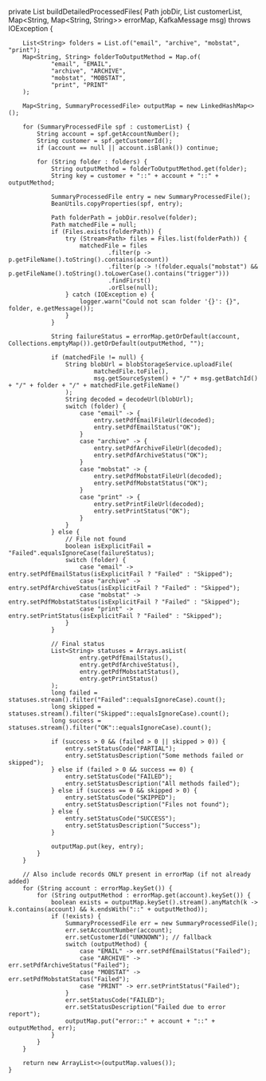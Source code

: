 private List<SummaryProcessedFile> buildDetailedProcessedFiles(
            Path jobDir,
            List<SummaryProcessedFile> customerList,
            Map<String, Map<String, String>> errorMap,
            KafkaMessage msg) throws IOException {

        List<String> folders = List.of("email", "archive", "mobstat", "print");
        Map<String, String> folderToOutputMethod = Map.of(
                "email", "EMAIL",
                "archive", "ARCHIVE",
                "mobstat", "MOBSTAT",
                "print", "PRINT"
        );

        Map<String, SummaryProcessedFile> outputMap = new LinkedHashMap<>();

        for (SummaryProcessedFile spf : customerList) {
            String account = spf.getAccountNumber();
            String customer = spf.getCustomerId();
            if (account == null || account.isBlank()) continue;

            for (String folder : folders) {
                String outputMethod = folderToOutputMethod.get(folder);
                String key = customer + "::" + account + "::" + outputMethod;

                SummaryProcessedFile entry = new SummaryProcessedFile();
                BeanUtils.copyProperties(spf, entry);

                Path folderPath = jobDir.resolve(folder);
                Path matchedFile = null;
                if (Files.exists(folderPath)) {
                    try (Stream<Path> files = Files.list(folderPath)) {
                        matchedFile = files
                                .filter(p -> p.getFileName().toString().contains(account))
                                .filter(p -> !(folder.equals("mobstat") && p.getFileName().toString().toLowerCase().contains("trigger")))
                                .findFirst()
                                .orElse(null);
                    } catch (IOException e) {
                        logger.warn("Could not scan folder '{}': {}", folder, e.getMessage());
                    }
                }

                String failureStatus = errorMap.getOrDefault(account, Collections.emptyMap()).getOrDefault(outputMethod, "");

                if (matchedFile != null) {
                    String blobUrl = blobStorageService.uploadFile(
                            matchedFile.toFile(),
                            msg.getSourceSystem() + "/" + msg.getBatchId() + "/" + folder + "/" + matchedFile.getFileName()
                    );
                    String decoded = decodeUrl(blobUrl);
                    switch (folder) {
                        case "email" -> {
                            entry.setPdfEmailFileUrl(decoded);
                            entry.setPdfEmailStatus("OK");
                        }
                        case "archive" -> {
                            entry.setPdfArchiveFileUrl(decoded);
                            entry.setPdfArchiveStatus("OK");
                        }
                        case "mobstat" -> {
                            entry.setPdfMobstatFileUrl(decoded);
                            entry.setPdfMobstatStatus("OK");
                        }
                        case "print" -> {
                            entry.setPrintFileUrl(decoded);
                            entry.setPrintStatus("OK");
                        }
                    }
                } else {
                    // File not found
                    boolean isExplicitFail = "Failed".equalsIgnoreCase(failureStatus);
                    switch (folder) {
                        case "email" -> entry.setPdfEmailStatus(isExplicitFail ? "Failed" : "Skipped");
                        case "archive" -> entry.setPdfArchiveStatus(isExplicitFail ? "Failed" : "Skipped");
                        case "mobstat" -> entry.setPdfMobstatStatus(isExplicitFail ? "Failed" : "Skipped");
                        case "print" -> entry.setPrintStatus(isExplicitFail ? "Failed" : "Skipped");
                    }
                }

                // Final status
                List<String> statuses = Arrays.asList(
                        entry.getPdfEmailStatus(),
                        entry.getPdfArchiveStatus(),
                        entry.getPdfMobstatStatus(),
                        entry.getPrintStatus()
                );
                long failed = statuses.stream().filter("Failed"::equalsIgnoreCase).count();
                long skipped = statuses.stream().filter("Skipped"::equalsIgnoreCase).count();
                long success = statuses.stream().filter("OK"::equalsIgnoreCase).count();

                if (success > 0 && (failed > 0 || skipped > 0)) {
                    entry.setStatusCode("PARTIAL");
                    entry.setStatusDescription("Some methods failed or skipped");
                } else if (failed > 0 && success == 0) {
                    entry.setStatusCode("FAILED");
                    entry.setStatusDescription("All methods failed");
                } else if (success == 0 && skipped > 0) {
                    entry.setStatusCode("SKIPPED");
                    entry.setStatusDescription("Files not found");
                } else {
                    entry.setStatusCode("SUCCESS");
                    entry.setStatusDescription("Success");
                }

                outputMap.put(key, entry);
            }
        }

        // Also include records ONLY present in errorMap (if not already added)
        for (String account : errorMap.keySet()) {
            for (String outputMethod : errorMap.get(account).keySet()) {
                boolean exists = outputMap.keySet().stream().anyMatch(k -> k.contains(account) && k.endsWith("::" + outputMethod));
                if (!exists) {
                    SummaryProcessedFile err = new SummaryProcessedFile();
                    err.setAccountNumber(account);
                    err.setCustomerId("UNKNOWN"); // fallback
                    switch (outputMethod) {
                        case "EMAIL" -> err.setPdfEmailStatus("Failed");
                        case "ARCHIVE" -> err.setPdfArchiveStatus("Failed");
                        case "MOBSTAT" -> err.setPdfMobstatStatus("Failed");
                        case "PRINT" -> err.setPrintStatus("Failed");
                    }
                    err.setStatusCode("FAILED");
                    err.setStatusDescription("Failed due to error report");
                    outputMap.put("error::" + account + "::" + outputMethod, err);
                }
            }
        }

        return new ArrayList<>(outputMap.values());
    }
